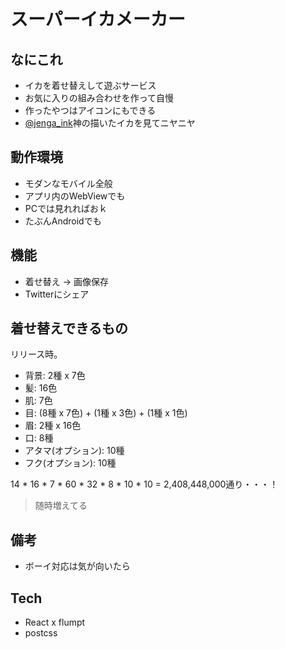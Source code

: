 # スーパーイカメーカー
## なにこれ
- イカを着せ替えして遊ぶサービス
- お気に入りの組み合わせを作って自慢
- 作ったやつはアイコンにもできる
- [@jenga_ink](https://twitter.com/jenga_ink)神の描いたイカを見てニヤニヤ

## 動作環境
- モダンなモバイル全般
- アプリ内のWebViewでも
- PCでは見れればおｋ
- たぶんAndroidでも

## 機能
- 着せ替え -> 画像保存
- Twitterにシェア

## 着せ替えできるもの
リリース時。

- 背景: 2種 x 7色
- 髪: 16色
- 肌: 7色
- 目: (8種 x 7色) + (1種 x 3色) + (1種 x 1色)
- 眉: 2種 x 16色
- 口: 8種
- アタマ(オプション): 10種
- フク(オプション): 10種

14 * 16 * 7 * 60 * 32 * 8 * 10 * 10 = 2,408,448,000通り・・・！

> 随時増えてる

## 備考
- ボーイ対応は気が向いたら

## Tech
- React x flumpt
- postcss
